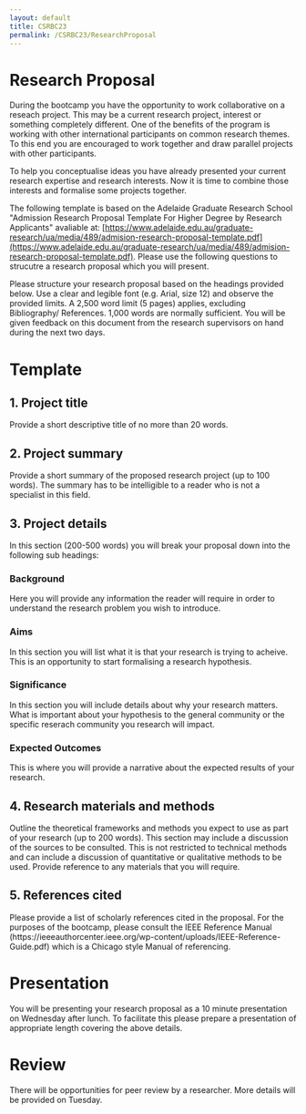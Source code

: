 ```yaml
---
layout: default
title: CSRBC23
permalink: /CSRBC23/ResearchProposal
---
```

<h1> Research Proposal </h1>

During the bootcamp you have the opportunity to work collaborative on a reseach project. This may be a current research project, interest or something completely different. One of the benefits of the program is working with other international participants on common research themes. To this end you are encouraged to work together and draw parallel projects with other participants.

To help you conceptualise ideas you have already presented your current research expertise and research interests. Now it is time to combine those interests and formalise some projects together.

The following template is based on the Adelaide Graduate Research School "Admission Research Proposal Template For Higher Degree by Research Applicants" avaliable at: [https://www.adelaide.edu.au/graduate-research/ua/media/489/admision-research-proposal-template.pdf](https://www.adelaide.edu.au/graduate-research/ua/media/489/admision-research-proposal-template.pdf). Please use the following questions to strucutre a research proposal which you will present. 

Please structure your research proposal based on the headings provided below. Use a clear and legible font (e.g. Arial, size 12) and observe the provided limits. A 2,500 word limit (5 pages) applies, excluding Bibliography/ References. 1,000 words are normally sufficient. You will be given feedback on this document from the research supervisors on hand during the next two days.

<h1> Template </h1>

<h2> 1. Project title </h2>
Provide a short descriptive title of no more than 20 words.

<h2> 2. Project summary </h2>
Provide a short summary of the proposed research project (up to 100 words). The summary has to be intelligible to a reader who is not a specialist in this field.

<h2> 3. Project details </h2>

In this section (200-500 words) you will break your proposal down into the following sub headings:

   <h3> Background </h3>
  Here you will provide any information the reader will require in order to understand the research problem you wish to introduce.

   <h3> Aims </h3>
  In this section you will list what it is that your research is trying to acheive. This is an opportunity to start formalising a research hypothesis.

  <h3> Significance </h3>
  In this section you will include details about why your research matters. What is important about your hypothesis to the general community or the specific reserach community you research will impact.

  <h3> Expected Outcomes </h3>
  This is where you will provide a narrative about the expected results of your research.

<h2> 4. Research materials and methods </h2>
Outline the theoretical frameworks and methods you expect to use as part of your research (up to 200 words). This section may include a discussion of the sources to be consulted. This is not restricted to technical methods and can include a discussion of quantitative or qualitative methods to be used. Provide reference to any materials that you will require. 

<h2> 5. References cited </h2>
Please provide a list of scholarly references cited in the proposal. For the purposes of the bootcamp, please consult the
IEEE Reference Manual (https://ieeeauthorcenter.ieee.org/wp-content/uploads/IEEE-Reference-Guide.pdf) which is a Chicago style Manual of referencing.

<h1> Presentation </h1>

You will be presenting your research proposal as a 10 minute presentation on Wednesday after lunch. To facilitate this please prepare a presentation of appropriate length covering the above details.

<h1> Review </h1>

There will be opportunities for peer review by a researcher. More details will be provided on Tuesday.
